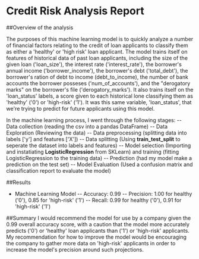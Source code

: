 # Credit Risk Analysis Report
##Overview of the analysis

The purposes of this machine learning model is to quickly analyze a number of financial factors relating to the credit of loan applicants to classify them as either a 'healthy' or 'high risk' loan applicant. The model trains itself on features of historical data of past loan applicants, including the size of the given loan ('loan_size'), the interest rate ('interest_rate'), the borrower's annual income ('borrower_income'), the borrower's debt ('total_debt'), the borrower's ration of debt to income (debt_to_income), the number of bank accounts the borrower posseses ('num_of_accounts'), and the "derogatory marks" on the borrower's file ('derogatory_marks'). It also trains itself on the 'loan_status' labels, a score given to each historical lone classifying them as 'healthy' ('0') or 'high-risk' ('1'). It was this same variable, 'loan_status', that we're trying to predict for future applicants using this model.

In the machine learning process, I went through the following stages:
-- Data collection (reading the csv into a pandas DataFrame)
-- Data Exploration (Reviewing the data)
-- Data preprocessing (splitting data into labels ['y'] and features ['X'])
-- Data splitting (Using **train_test_split** to seperate the dataset into labels and features)
-- Model selection (Importing and instatiating **LogisticRegression** from SKLearn) and training (fitting LogisticRegression to the training data)
-- Prediction (had my model make a prediction on the test set)
-- Model Evaluation (Used a confusion matrix and classification report to evaluate the model)

##Results
- Machine Learning Model
  -- Accuracy: 0.99
  -- Precision: 1.00 for healthy ('0'), 0.85 for 'high-risk' ('1')
  -- Recall: 0.99 for healthy ('0'), 0.91 for 'high-risk' ('1')

##Summary
I would recommend the model for use by a company given the 0.99 overall accuracy score, with a caution that the model more accurately predicts ('0') or 'healthy' loan applicants than ('1') or 'high-risk' applicants. My recommendation for how to improve the model would be encouraging the company to gather more data on 'high-risk' applicants in order to increase the model's precision around such projections. 
